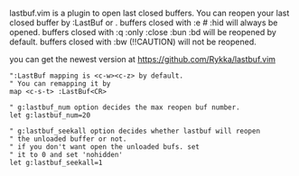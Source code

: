 
lastbuf.vim is a plugin to open last closed buffers.
You can reopen your last closed buffer by :LastBuf or <c-w><c-z>.
buffers closed with :e # :hid will always be opened.
buffers closed with :q :only :close :bun :bd will be reopened by default.
buffers closed with :bw (!!CAUTION) will not be reopened.

you can get the newest version at https://github.com/Rykka/lastbuf.vim


    ":LastBuf mapping is <c-w><c-z> by default.
    " You can remapping it by 
    map <c-s-t> :LastBuf<CR>

    " g:lastbuf_num option decides the max reopen buf number.
    let g:lastbuf_num=20

    " g:lastbuf_seekall option decides whether lastbuf will reopen 
    " the unloaded buffer or not.
    " if you don't want open the unloaded bufs. set 
    " it to 0 and set 'nohidden'
    let g:lastbuf_seekall=1

